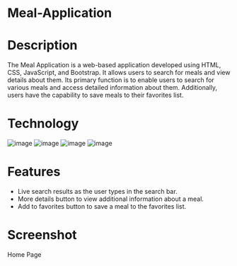 # Meal-Application
# Description
The Meal Application is a web-based application developed using HTML, CSS, JavaScript, and Bootstrap. It allows users to search for meals and view details about them. Its primary function is to enable users to search for various meals and access detailed information about them. Additionally, users have the capability to save meals to their favorites list.
# Technology

![image](https://github.com/Priyal267/Meal-Application/assets/75806233/9b0244cd-213f-4875-b34e-084bc245f043) ![image](https://github.com/Priyal267/Meal-Application/assets/75806233/8a72ff6a-99b7-4df0-911f-5225cd41891b) ![image](https://github.com/Priyal267/Meal-Application/assets/75806233/fedbeda4-bbf9-466a-8909-a0ddea969809) ![image](https://github.com/Priyal267/Meal-Application/assets/75806233/1121831b-3c2d-4057-b5e9-ea8b89d7d7ce)

# Features
* Live search results as the user types in the search bar.
* More details button to view additional information about a meal.
* Add to favorites button to save a meal to the favorites list.

# Screenshot
Home Page
